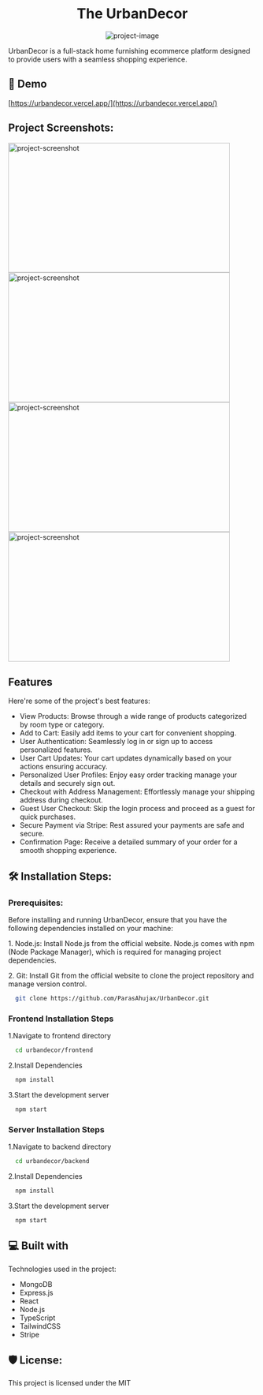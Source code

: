 <div>
<h1 align="center" id="title">The UrbanDecor</h1>
</div>

<p align="center"><img src="https://private-user-images.githubusercontent.com/141908812/326914283-879d0a4f-46f8-4cb7-b421-9567ced329c0.png?jwt=eyJhbGciOiJIUzI1NiIsInR5cCI6IkpXVCJ9.eyJpc3MiOiJnaXRodWIuY29tIiwiYXVkIjoicmF3LmdpdGh1YnVzZXJjb250ZW50LmNvbSIsImtleSI6ImtleTUiLCJleHAiOjE3MTQ0OTc1MjQsIm5iZiI6MTcxNDQ5NzIyNCwicGF0aCI6Ii8xNDE5MDg4MTIvMzI2OTE0MjgzLTg3OWQwYTRmLTQ2ZjgtNGNiNy1iNDIxLTk1NjdjZWQzMjljMC5wbmc_WC1BbXotQWxnb3JpdGhtPUFXUzQtSE1BQy1TSEEyNTYmWC1BbXotQ3JlZGVudGlhbD1BS0lBVkNPRFlMU0E1M1BRSzRaQSUyRjIwMjQwNDMwJTJGdXMtZWFzdC0xJTJGczMlMkZhd3M0X3JlcXVlc3QmWC1BbXotRGF0ZT0yMDI0MDQzMFQxNzEzNDRaJlgtQW16LUV4cGlyZXM9MzAwJlgtQW16LVNpZ25hdHVyZT1kOTUzYjdmNTBiZTA4OWM4NjljYmVlYTliZjg2Y2YzNzlhMmI5Mzc0MDQyODcwZTMzOWE0MzhlZDM4ZGNkN2NlJlgtQW16LVNpZ25lZEhlYWRlcnM9aG9zdCZhY3Rvcl9pZD0wJmtleV9pZD0wJnJlcG9faWQ9MCJ9.9T0r91vpZAznlnWL0VbXXWZoY0PHFNgwZbQ83PNV9ng" alt="project-image"></p>

<p id="description">UrbanDecor is a full-stack home furnishing ecommerce platform designed to provide users with a seamless shopping experience.</p>

<h2>🚀 Demo</h2>

[https://urbandecor.vercel.app/](https://urbandecor.vercel.app/)

<h2>Project Screenshots:</h2>
<div>
<img src="https://private-user-images.githubusercontent.com/141908812/326914256-09042251-8071-4602-8c18-3833ab8ac229.png?jwt=eyJhbGciOiJIUzI1NiIsInR5cCI6IkpXVCJ9.eyJpc3MiOiJnaXRodWIuY29tIiwiYXVkIjoicmF3LmdpdGh1YnVzZXJjb250ZW50LmNvbSIsImtleSI6ImtleTUiLCJleHAiOjE3MTQ0OTc1MjQsIm5iZiI6MTcxNDQ5NzIyNCwicGF0aCI6Ii8xNDE5MDg4MTIvMzI2OTE0MjU2LTA5MDQyMjUxLTgwNzEtNDYwMi04YzE4LTM4MzNhYjhhYzIyOS5wbmc_WC1BbXotQWxnb3JpdGhtPUFXUzQtSE1BQy1TSEEyNTYmWC1BbXotQ3JlZGVudGlhbD1BS0lBVkNPRFlMU0E1M1BRSzRaQSUyRjIwMjQwNDMwJTJGdXMtZWFzdC0xJTJGczMlMkZhd3M0X3JlcXVlc3QmWC1BbXotRGF0ZT0yMDI0MDQzMFQxNzEzNDRaJlgtQW16LUV4cGlyZXM9MzAwJlgtQW16LVNpZ25hdHVyZT05OWNiZTk1MjhlNzRhOGYxOTU3ZTY4OWY5M2NiMmEwMGY2MmY1NjFhY2E2ODA2YTUzNDMyNDRlZDFhODI4MGJmJlgtQW16LVNpZ25lZEhlYWRlcnM9aG9zdCZhY3Rvcl9pZD0wJmtleV9pZD0wJnJlcG9faWQ9MCJ9.9v0JE26juAYPaONAcbZhaI6w1hdv8b3X8GZwpYQH98U" alt="project-screenshot" width="450" height="263/">
<img src="https://private-user-images.githubusercontent.com/141908812/326914112-4be31ee3-eba4-45b0-8187-c86ce7c9ed63.png?jwt=eyJhbGciOiJIUzI1NiIsInR5cCI6IkpXVCJ9.eyJpc3MiOiJnaXRodWIuY29tIiwiYXVkIjoicmF3LmdpdGh1YnVzZXJjb250ZW50LmNvbSIsImtleSI6ImtleTUiLCJleHAiOjE3MTQ0OTc1MjQsIm5iZiI6MTcxNDQ5NzIyNCwicGF0aCI6Ii8xNDE5MDg4MTIvMzI2OTE0MTEyLTRiZTMxZWUzLWViYTQtNDViMC04MTg3LWM4NmNlN2M5ZWQ2My5wbmc_WC1BbXotQWxnb3JpdGhtPUFXUzQtSE1BQy1TSEEyNTYmWC1BbXotQ3JlZGVudGlhbD1BS0lBVkNPRFlMU0E1M1BRSzRaQSUyRjIwMjQwNDMwJTJGdXMtZWFzdC0xJTJGczMlMkZhd3M0X3JlcXVlc3QmWC1BbXotRGF0ZT0yMDI0MDQzMFQxNzEzNDRaJlgtQW16LUV4cGlyZXM9MzAwJlgtQW16LVNpZ25hdHVyZT04Yjk1NmRiNTcyOTU1YjNmOTQ0MDExMTAxODU2MzUzMTlhNDEyNDEwMjM5NzRhOGJlMDRjM2M1MWEzMTRkMTgxJlgtQW16LVNpZ25lZEhlYWRlcnM9aG9zdCZhY3Rvcl9pZD0wJmtleV9pZD0wJnJlcG9faWQ9MCJ9.TYstmAv0CRvEicMH4dHUqMDkJkk5UpL8dHzAB5m75vQ" alt="project-screenshot" width="450" height="263/">
</div>
<div>
<img src="https://private-user-images.githubusercontent.com/141908812/326914228-766f3e76-9005-449c-ad7c-ab72cb552d40.png?jwt=eyJhbGciOiJIUzI1NiIsInR5cCI6IkpXVCJ9.eyJpc3MiOiJnaXRodWIuY29tIiwiYXVkIjoicmF3LmdpdGh1YnVzZXJjb250ZW50LmNvbSIsImtleSI6ImtleTUiLCJleHAiOjE3MTQ0OTc1MjQsIm5iZiI6MTcxNDQ5NzIyNCwicGF0aCI6Ii8xNDE5MDg4MTIvMzI2OTE0MjI4LTc2NmYzZTc2LTkwMDUtNDQ5Yy1hZDdjLWFiNzJjYjU1MmQ0MC5wbmc_WC1BbXotQWxnb3JpdGhtPUFXUzQtSE1BQy1TSEEyNTYmWC1BbXotQ3JlZGVudGlhbD1BS0lBVkNPRFlMU0E1M1BRSzRaQSUyRjIwMjQwNDMwJTJGdXMtZWFzdC0xJTJGczMlMkZhd3M0X3JlcXVlc3QmWC1BbXotRGF0ZT0yMDI0MDQzMFQxNzEzNDRaJlgtQW16LUV4cGlyZXM9MzAwJlgtQW16LVNpZ25hdHVyZT1jMzE1NDY4ZGYzNjc4YWU3ZGFiMmY4YWEwNTQ1OTRjYTg3MjI5MTFmOGM2NzEwOWQ0MjRmMGZkNGQyYzcwNjMwJlgtQW16LVNpZ25lZEhlYWRlcnM9aG9zdCZhY3Rvcl9pZD0wJmtleV9pZD0wJnJlcG9faWQ9MCJ9.h-UP_WRRSiT2U4S1NzEjPSHPU4rnT7T0an8Poc3RTFI" alt="project-screenshot" width="450" height="263/">
<img src="https://private-user-images.githubusercontent.com/141908812/326914166-69dc54fc-09a9-4698-ade6-3be37bd0aeac.png?jwt=eyJhbGciOiJIUzI1NiIsInR5cCI6IkpXVCJ9.eyJpc3MiOiJnaXRodWIuY29tIiwiYXVkIjoicmF3LmdpdGh1YnVzZXJjb250ZW50LmNvbSIsImtleSI6ImtleTUiLCJleHAiOjE3MTQ0OTc1MjQsIm5iZiI6MTcxNDQ5NzIyNCwicGF0aCI6Ii8xNDE5MDg4MTIvMzI2OTE0MTY2LTY5ZGM1NGZjLTA5YTktNDY5OC1hZGU2LTNiZTM3YmQwYWVhYy5wbmc_WC1BbXotQWxnb3JpdGhtPUFXUzQtSE1BQy1TSEEyNTYmWC1BbXotQ3JlZGVudGlhbD1BS0lBVkNPRFlMU0E1M1BRSzRaQSUyRjIwMjQwNDMwJTJGdXMtZWFzdC0xJTJGczMlMkZhd3M0X3JlcXVlc3QmWC1BbXotRGF0ZT0yMDI0MDQzMFQxNzEzNDRaJlgtQW16LUV4cGlyZXM9MzAwJlgtQW16LVNpZ25hdHVyZT05NTAzNjAyNmEyMjg3YzJlNmI2MjkzZTAyMGQyOTVjZTM1ODU5MDI0ZTU1MTM3NTNhM2JjN2U1ZTA4OWI5MTEwJlgtQW16LVNpZ25lZEhlYWRlcnM9aG9zdCZhY3Rvcl9pZD0wJmtleV9pZD0wJnJlcG9faWQ9MCJ9.bLbMudpdW4ONlYaGrfVih4dAgqXa_jQPaRlktDtRLls" alt="project-screenshot" width="450" height="263/">
</div>

  
  
<h2>Features</h2>

Here're some of the project's best features:

*   View Products: Browse through a wide range of products categorized by room type or category.
*   Add to Cart: Easily add items to your cart for convenient shopping.
*   User Authentication: Seamlessly log in or sign up to access personalized features.
*   User Cart Updates: Your cart updates dynamically based on your actions ensuring accuracy.
*   Personalized User Profiles: Enjoy easy order tracking manage your details and securely sign out.
*   Checkout with Address Management: Effortlessly manage your shipping address during checkout.
*   Guest User Checkout: Skip the login process and proceed as a guest for quick purchases.
*   Secure Payment via Stripe: Rest assured your payments are safe and secure.
*   Confirmation Page: Receive a detailed summary of your order for a smooth shopping experience.

<h2>🛠️ Installation Steps:</h2>
<h3>Prerequisites:</h3>
<p>Before installing and running UrbanDecor, ensure that you have the following dependencies installed on your machine:</p>

<p>1. Node.js: Install Node.js from the official website. Node.js comes with npm (Node Package Manager), which is required for managing project dependencies.</p>
<p>2. Git: Install Git from the official website to clone the project repository and manage version control.</p>

```bash
  git clone https://github.com/ParasAhujax/UrbanDecor.git
```

<h3>Frontend Installation Steps</h3>

<p>1.Navigate to frontend directory</p>

```bash
  cd urbandecor/frontend
```

<p>2.Install Dependencies</p>

```bash
  npm install
```

<p>3.Start the development server</p>

```bash
  npm start
```

<h3>Server Installation Steps</h3>

<p>1.Navigate to backend directory</p>

```bash
  cd urbandecor/backend
```

<p>2.Install Dependencies</p>

```bash
  npm install
```

<p>3.Start the development server</p>

```bash
  npm start
```

  
<h2>💻 Built with</h2>

Technologies used in the project:
*  MongoDB
*  Express.js
*  React
*  Node.js
*  TypeScript
*  TailwindCSS
*  Stripe

<h2>🛡️ License:</h2>

This project is licensed under the MIT
